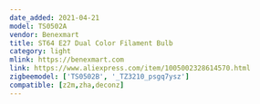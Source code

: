 ```yaml
---
date_added: 2021-04-21
model: TS0502A
vendor: Benexmart
title: ST64 E27 Dual Color Filament Bulb
category: light
mlink: https://benexmart.com
link: https://www.aliexpress.com/item/1005002328614570.html
zigbeemodel: ['TS0502B', '_TZ3210_psgq7ysz']
compatible: [z2m,zha,deconz]
---
```

